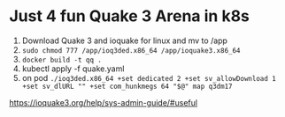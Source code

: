 # Just 4 fun Quake 3 Arena in k8s

1. Download Quake 3 and ioquake for linux and mv to /app
2. ```sudo chmod 777 /app/ioq3ded.x86_64 /app/ioquake3.x86_64```
3. ```docker build -t qq .```
4. kubectl apply -f quake.yaml
5. on pod ```./ioq3ded.x86_64 +set dedicated 2 +set sv_allowDownload 1 +set sv_dlURL "" +set com_hunkmegs 64 "$@"
 map q3dm17```

https://ioquake3.org/help/sys-admin-guide/#useful
